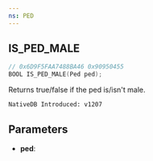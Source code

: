 ```yaml
---
ns: PED
---
```

## IS_PED_MALE

```c
// 0x6D9F5FAA7488BA46 0x90950455
BOOL IS_PED_MALE(Ped ped);
```

Returns true/false if the ped is/isn't male.

```
NativeDB Introduced: v1207
```

## Parameters
* **ped**:

